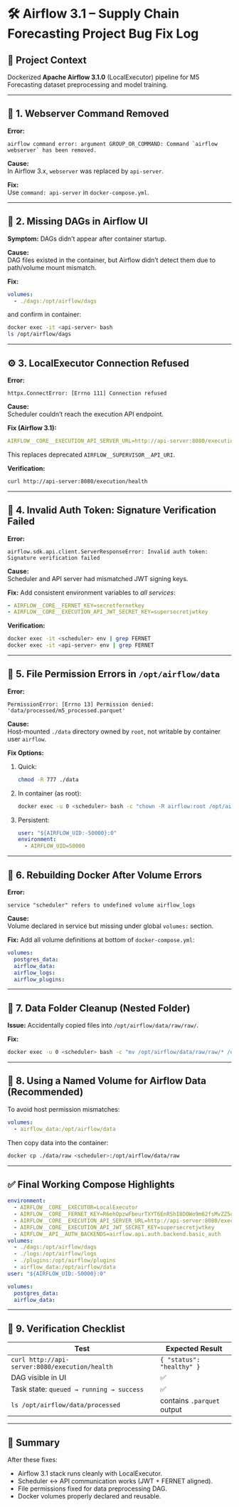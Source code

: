 # 🛠️ Airflow 3.1 – Supply Chain Forecasting Project Bug Fix Log

## 📘 Project Context
Dockerized **Apache Airflow 3.1.0** (LocalExecutor) pipeline for M5 Forecasting dataset preprocessing and model training.

---

## 🧩 1. Webserver Command Removed
**Error:**
```
airflow command error: argument GROUP_OR_COMMAND: Command `airflow webserver` has been removed.
```

**Cause:**  
In Airflow 3.x, `webserver` was replaced by `api-server`.

**Fix:**  
Use `command: api-server` in `docker-compose.yml`.

---

## 🧱 2. Missing DAGs in Airflow UI
**Symptom:** DAGs didn’t appear after container startup.

**Cause:**  
DAG files existed in the container, but Airflow didn’t detect them due to path/volume mount mismatch.

**Fix:**
```yaml
volumes:
  - ./dags:/opt/airflow/dags
```
and confirm in container:
```bash
docker exec -it <api-server> bash
ls /opt/airflow/dags
```

---

## ⚙️ 3. LocalExecutor Connection Refused
**Error:**
```
httpx.ConnectError: [Errno 111] Connection refused
```

**Cause:**  
Scheduler couldn’t reach the execution API endpoint.

**Fix (Airflow 3.1):**
```yaml
AIRFLOW__CORE__EXECUTION_API_SERVER_URL=http://api-server:8080/execution/
```
This replaces deprecated `AIRFLOW__SUPERVISOR__API_URI`.

**Verification:**
```bash
curl http://api-server:8080/execution/health
```

---

## 🔐 4. Invalid Auth Token: Signature Verification Failed
**Error:**
```
airflow.sdk.api.client.ServerResponseError: Invalid auth token: Signature verification failed
```

**Cause:**  
Scheduler and API server had mismatched JWT signing keys.

**Fix:**
Add consistent environment variables to *all services*:

```yaml
- AIRFLOW__CORE__FERNET_KEY=secretfernetkey
- AIRFLOW__CORE__EXECUTION_API_JWT_SECRET_KEY=supersecretjwtkey
```

**Verification:**
```bash
docker exec -it <scheduler> env | grep FERNET
docker exec -it <api-server> env | grep FERNET
```

---

## 📂 5. File Permission Errors in `/opt/airflow/data`
**Error:**
```
PermissionError: [Errno 13] Permission denied: 'data/processed/m5_processed.parquet'
```

**Cause:**  
Host-mounted `./data` directory owned by `root`, not writable by container user `airflow`.

**Fix Options:**
1. Quick:
   ```bash
   chmod -R 777 ./data
   ```
2. In container (as root):
   ```bash
   docker exec -u 0 <scheduler> bash -c "chown -R airflow:root /opt/airflow/data && chmod -R 775 /opt/airflow/data"
   ```
3. Persistent:
   ```yaml
   user: "${AIRFLOW_UID:-50000}:0"
   environment:
     - AIRFLOW_UID=50000
   ```

---

## 🧾 6. Rebuilding Docker After Volume Errors
**Error:**
```
service "scheduler" refers to undefined volume airflow_logs
```

**Cause:**  
Volume declared in service but missing under global `volumes:` section.

**Fix:**
Add all volume definitions at bottom of `docker-compose.yml`:
```yaml
volumes:
  postgres_data:
  airflow_data:
  airflow_logs:
  airflow_plugins:
```

---

## 🧹 7. Data Folder Cleanup (Nested Folder)
**Issue:** Accidentally copied files into `/opt/airflow/data/raw/raw/`.

**Fix:**
```bash
docker exec -u 0 <scheduler> bash -c "mv /opt/airflow/data/raw/raw/* /opt/airflow/data/raw/ && rm -rf /opt/airflow/data/raw/raw"
```

---

## 💾 8. Using a Named Volume for Airflow Data (Recommended)
To avoid host permission mismatches:
```yaml
volumes:
  - airflow_data:/opt/airflow/data
```

Then copy data into the container:
```bash
docker cp ./data/raw <scheduler>:/opt/airflow/data/raw
```

---

## ✅ Final Working Compose Highlights
```yaml
environment:
  - AIRFLOW__CORE__EXECUTOR=LocalExecutor
  - AIRFLOW__CORE__FERNET_KEY=R6ehOpzwFbeurTXYT6EnRShI8DOWo9m62fsMvZZ5oHw=
  - AIRFLOW__CORE__EXECUTION_API_SERVER_URL=http://api-server:8080/execution/
  - AIRFLOW__CORE__EXECUTION_API_JWT_SECRET_KEY=supersecretjwtkey
  - AIRFLOW__API__AUTH_BACKENDS=airflow.api.auth.backend.basic_auth
volumes:
  - ./dags:/opt/airflow/dags
  - ./logs:/opt/airflow/logs
  - ./plugins:/opt/airflow/plugins
  - airflow_data:/opt/airflow/data
user: "${AIRFLOW_UID:-50000}:0"

volumes:
  postgres_data:
  airflow_data:
```

---

## 🏁 9. Verification Checklist

| Test | Expected Result |
|------|-----------------|
| `curl http://api-server:8080/execution/health` | `{ "status": "healthy" }` |
| DAG visible in UI | ✅ |
| Task state: `queued → running → success` | ✅ |
| `ls /opt/airflow/data/processed` | contains `.parquet` output |

---

## 🧠 Summary
After these fixes:
- Airflow 3.1 stack runs cleanly with LocalExecutor.
- Scheduler ↔ API communication works (JWT + FERNET aligned).
- File permissions fixed for data preprocessing DAG.
- Docker volumes properly declared and reusable.
